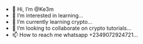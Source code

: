 - 👋 Hi, I’m @Ke3m
- 👀 I’m interested in learning...
- 🌱 I’m currently learning crypto...
- 💞️ I’m looking to collaborate on crypto tutorials...
- 📫 How to reach me whatsapp +2349072924721...

<!---
Ke3m/Ke3m is a ✨ special ✨ repository because its `README.md` (this file) appears on your GitHub profile.
You can click the Preview link to take a look at your changes.
--->
